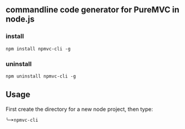 ## commandline code generator for PureMVC in node.js

### install

```
npm install npmvc-cli -g
```

### uninstall

```
npm uninstall npmvc-cli -g
```

## Usage
First create the directory for a new node project, then type:
```
╰─➤npmvc-cli
```

